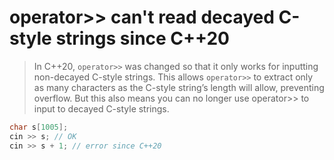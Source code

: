 # operator>> can't read decayed C-style strings since C++20
> In C++20, `operator>>` was changed so that it only works for inputting non-decayed C-style strings. This allows `operator>>` to extract only as many characters as the C-style string’s length will allow, preventing overflow. But this also means you can no longer use operator>> to input to decayed C-style strings.

```cpp
char s[1005];
cin >> s; // OK
cin >> s + 1; // error since C++20
```
